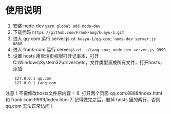  # 使用说明
1. 安装 node-dev
    `yarn global add node-dev`
2. 下载代码 
    `https://github.com/FrankFang/kuayu-1.git`
3. 进入 qq-com 运行 server.js
    `cd kuayu-1/qq-com; node-dev server.js 8888`
4. 进入 frank-com 运行 server.js
    `cd ../tang-com; node-dev server.js 9999`
5. 设置 hosts
  用管理页权限打开记事本，打开 C:\Windows\System32\drivers\etc，文件类型调成所有文件，打开hosts，添加
  ```
      127.0.0.1 qq.com
      127.0.0.1 tang.com
  ```
  注意！不要修改hosts文件原内容！
6. 打开两个页面 qq.com:8888/index.html 和 frank.com:9999/index.html
7. 记得做完之后，删掉 hosts 里的两行，否则 qq.com 无法正常访问！
